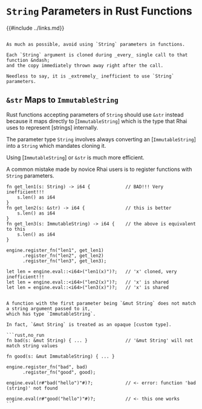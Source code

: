 `String` Parameters in Rust Functions
====================================

{{#include ../links.md}}


~~~admonish danger "Warning: Avoid `String` parameters"

As much as possible, avoid using `String` parameters in functions.

Each `String` argument is cloned during _every_ single call to that function &ndash;
and the copy immediately thrown away right after the call.

Needless to say, it is _extremely_ inefficient to use `String` parameters.
~~~


`&str` Maps to `ImmutableString`
-------------------------------

Rust functions accepting parameters of `String` should use `&str` instead because it maps directly
to [`ImmutableString`] which is the type that Rhai uses to represent [strings] internally.

The parameter type `String` involves always converting an [`ImmutableString`] into a `String`
which mandates cloning it.

Using [`ImmutableString`] or `&str` is much more efficient.

A common mistake made by novice Rhai users is to register functions with `String` parameters.

```rust,no_run
fn get_len1(s: String) -> i64 {             // BAD!!! Very inefficient!!!
    s.len() as i64
}
fn get_len2(s: &str) -> i64 {               // this is better
    s.len() as i64
}
fn get_len3(s: ImmutableString) -> i64 {    // the above is equivalent to this
    s.len() as i64
}

engine.register_fn("len1", get_len1)
      .register_fn("len2", get_len2)
      .register_fn("len3", get_len3);

let len = engine.eval::<i64>("len1(x)")?;   // 'x' cloned, very inefficient!!!
let len = engine.eval::<i64>("len2(x)")?;   // 'x' is shared
let len = engine.eval::<i64>("len3(x)")?;   // 'x' is shared
```


~~~admonish danger "`&mut String` does not work &ndash; use `&mut ImmutableString` instead"

A function with the first parameter being `&mut String` does not match a string argument passed to it,
which has type `ImmutableString`.

In fact, `&mut String` is treated as an opaque [custom type].

```rust,no_run
fn bad(s: &mut String) { ... }              // '&mut String' will not match string values

fn good(s: &mut ImmutableString) { ... }

engine.register_fn("bad", bad)
      .register_fn("good", good);

engine.eval(r#"bad("hello")"#)?;            // <- error: function 'bad (string)' not found

engine.eval(r#"good("hello")"#)?;           // <- this one works
```
~~~
